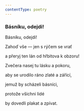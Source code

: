 ```yaml
---
contentType: poetry
---
```


<section>

### Básníku, odejdi!

Básníku, odejdi!

Zahoď vše — jen s rýčem se vrať

a přeryj ten lán od hřbitova k obzoru!

Zvečera nasej tu lásku a pokoru,

aby se urodilo ráno zlaté a zářící,

jemuž by scházeli básníci,

protože všichni lidé

by dovedli plakat a zpívat.

</section>
